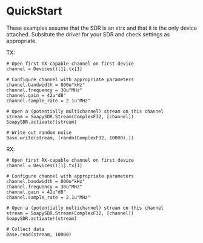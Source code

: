 # QuickStart

These examples assume that the SDR is an xtrx and that it is the only
device attached. Subsitute the driver for your SDR and check settings
as appropriate.

TX:
```
# Open first TX-capable channel on first device
channel = Devices()[1].tx[1]

# Configure channel with appropriate parameters
channel.bandwidth = 800u"kHz"
channel.frequency = 30u"MHz"
channel.gain = 42u"dB"
channel.sample_rate = 2.1u"MHz"

# Open a (potentially multichannel) stream on this channel
stream = SoapySDR.Stream(ComplexF32, [channel])
SoapySDR.activate!(stream)

# Write out random noise
Base.write(stream, (randn(ComplexF32, 10000),))
```

RX:
```
# Open first RX-capable channel on first device
channel = Devices()[1].tx[1]

# Configure channel with appropriate parameters
channel.bandwidth = 800u"kHz"
channel.frequency = 30u"MHz"
channel.gain = 42u"dB"
channel.sample_rate = 2.1u"MHz"

# Open a (potentially multichannel) stream on this channel
stream = SoapySDR.Stream(ComplexF32, [channel])
SoapySDR.activate!(stream)

# Collect data
Base.read(stream, 10000)
```
